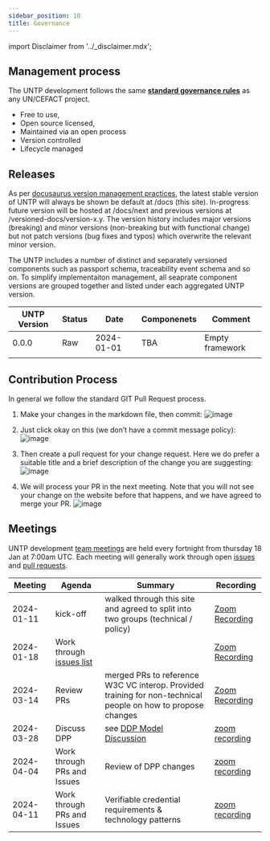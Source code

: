 ```yaml
---
sidebar_position: 10
title: Governance
---
```


import Disclaimer from '../\_disclaimer.mdx';

<Disclaimer />

## Management process

The UNTP development follows the same **[standard governance rules](https://github.com/uncefact/governance?tab=readme-ov-file#governance)** as any UN/CEFACT project. 

* Free to use, 
* Open source licensed, 
* Maintained via an open process
* Version controlled
* Lifecycle managed


## Releases 

As per [docusaurus version management practices](https://docusaurus.io/docs/versioning), the latest stable version of UNTP will always be shown be default at /docs (this site). In-progress future version will be hosted at /docs/next and previous versions at /versioned-docs/version-x.y. The version history includes major versions (breaking) and minor versions (non-breaking but with functional change) but not patch versions (bug fixes and typos) which overwrite the relevant minor version.

The UNTP includes a number of distinct and separately versioned components such as passport schema, traceability event schema and so on. To simplify implementaiton management, all seaprate component versions are grouped together and listed under each aggregated UNTP version.

|UNTP Version| Status| Date| Componenets | Comment|
|------|---|---|---|---|
|0.0.0|Raw| 2024-01-01| TBA |Empty framework|
| | | | | |

## Contribution Process
In general we follow the standard GIT Pull Request process.

1. Make your changes in the markdown file, then commit:
![image](https://github.com/uncefact/spec-untp/assets/1311010/2ff55bd0-1e68-406b-a9b3-3f229d9921fb)

2. Just click okay on this (we don’t have a commit message policy):
![image](https://github.com/uncefact/spec-untp/assets/1311010/4fec84b8-1d1a-4a2a-a523-023d84940691)

3. Then create a pull request for your change request. Here we do prefer a suitable title and a brief description of the change you are suggesting:
![image](https://github.com/uncefact/spec-untp/assets/1311010/c88cbf4a-57d9-42e6-86cf-ad6b1c9bb200)

4. We will process your PR in the next meeting. Note that you will not see your change on the website before that happens, and we have agreed to merge your PR.
![image](https://github.com/uncefact/spec-untp/assets/1311010/feaa69f7-8bad-45a0-aa3e-e678f74edb94)


## Meetings

UNTP development [team meetings](https://us02web.zoom.us/j/85091806131) are held every fortnight from thursday 18 Jan at 7:00am UTC. Each meeting will generally work through open [issues](https://github.com/uncefact/spec-untp/issues) and [pull requests](https://github.com/uncefact/spec-untp/pulls). 

|Meeting|Agenda|Summary|Recording|
|---|---|---|---|
|2024-01-11|kick-off| walked through this site and agreed to split into two groups (technical / policy) | [Zoom Recording](https://us02web.zoom.us/rec/share/jX87C2PZ55iY3hFW-5L2rroXL7HoGY20Qg_m2h0B6a92_u6nk7tKkvfUKfIW6HLp.c_0QNnRPl6anrzyW?startTime=1704956458000)|
|2024-01-18|Work through [issues list](https://github.com/uncefact/spec-untp/issues) | |[Zoom Recording](https://us02web.zoom.us/rec/share/oPEDPSpZGLBBP5qykEBDaG5NxxMrQu_snm3NmiqZQuGhBVxlWv5bf-70jeuqMvd5.S_8jH8Vk8IW57B0X)|
|2024-03-14|Review PRs |merged PRs to reference W3C VC interop. Provided training for non-technical people on how to propose changes|[Zoom Recording](https://us02web.zoom.us/rec/share/fdrIhDXrEvwLcB5v08kdraTfC_7ywRWeYFa-J-LTpGxnCDdxVM6iwyQze_P2BX_z.c7dLspw0q6KCGQ0e?startTime=1710399547000)|
|2024-03-28|Discuss DPP|see [DDP Model Discussion](https://github.com/uncefact/spec-untp/issues/38)| [zoom recording](https://us02web.zoom.us/rec/share/HrpLjWU_cLtjo-gHIAs9xjSRIm_NzfVhxzld18XPPYMQKSpwcWo_b_H_7RRrwiwD.QqsvfDxuKkcwmxZD?startTime=1711569572000)|
|2024-04-04|Work through PRs and Issues|Review of DPP changes|[zoom recording](https://us02web.zoom.us/rec/share/zVeXVEPoDTQ47d6_rczVyrNDGiD6Vc21fy64MkDh2a4165B59cZ4ZIqCA1oF2gMX.htabo2zwpxjDMvmI)
|2024-04-11|Work through PRs and Issues|Verifiable credential requirements & technology patterns|[zoom recording](https://us02web.zoom.us/rec/share/RaLiDGP2pyCmOAPFqpJRcEnF9ojg8WabMv1L2xuKSHoKlAJCyCW3F_AZcvyVPptx.N2Z6iGWG3RjymbqN)|









